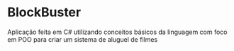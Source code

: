# BlockBuster
Aplicação feita em C# utilizando conceitos básicos da linguagem com foco em POO para criar um sistema de aluguel de filmes
